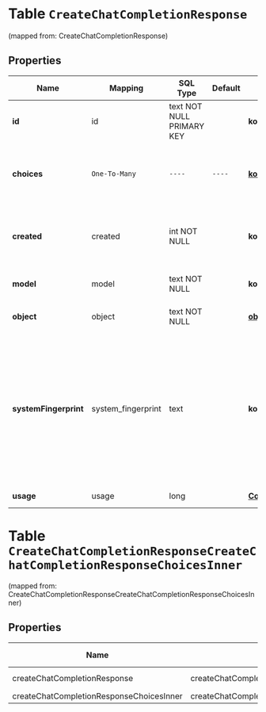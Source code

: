 
# Table `CreateChatCompletionResponse`
(mapped from: CreateChatCompletionResponse)

## Properties
Name | Mapping | SQL Type | Default | Type | Description | Notes
---- | ------- | -------- | ------- | ---- | ----------- | -----
**id** | id | text NOT NULL PRIMARY KEY |  | **kotlin.String** | A unique identifier for the chat completion. | 
**choices** | `One-To-Many` | `----` | `----`  | [**kotlin.Array&lt;CreateChatCompletionResponseChoicesInner&gt;**](CreateChatCompletionResponseChoicesInner.md) | A list of chat completion choices. Can be more than one if &#x60;n&#x60; is greater than 1. | 
**created** | created | int NOT NULL |  | **kotlin.Int** | The Unix timestamp (in seconds) of when the chat completion was created. | 
**model** | model | text NOT NULL |  | **kotlin.String** | The model used for the chat completion. | 
**object** | object | text NOT NULL |  | [**object**](#Object) | The object type, which is always &#x60;chat.completion&#x60;. | 
**systemFingerprint** | system_fingerprint | text |  | **kotlin.String** | This fingerprint represents the backend configuration that the model runs with.  Can be used in conjunction with the &#x60;seed&#x60; request parameter to understand when backend changes have been made that might impact determinism.  |  [optional]
**usage** | usage | long |  | [**CompletionUsage**](CompletionUsage.md) |  |  [optional] [foreignkey]



# **Table `CreateChatCompletionResponseCreateChatCompletionResponseChoicesInner`**
(mapped from: CreateChatCompletionResponseCreateChatCompletionResponseChoicesInner)

## Properties
Name | Mapping | SQL Type | Default | Type | Description | Notes
---- | ------- | -------- | ------- | ---- | ----------- | -----
createChatCompletionResponse | createChatCompletionResponse | long | | kotlin.Long | Primary Key | *one*
createChatCompletionResponseChoicesInner | createChatCompletionResponseChoicesInner | long | | kotlin.Long | Foreign Key | *many*








